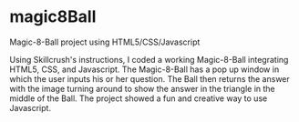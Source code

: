 # magic8Ball
Magic-8-Ball project using HTML5/CSS/Javascript

Using Skillcrush's instructions, I coded a working Magic-8-Ball integrating HTML5, CSS, and Javascript.  The Magic-8-Ball has a pop up window
in which the user inputs his or her question. The Ball then returns the answer with the image turning around to show the answer in the triangle 
in the middle of the Ball. The project showed a fun and creative way to use Javascript.
